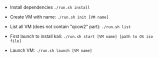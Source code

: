 - Install dependencies
`./run.sh install`
- Create VM with name:
`./run.sh init [VM name]`

- List all VM (does not contain "qcow2" part):
`./run.sh list`

- First launch to install kali:
`./run.sh start [VM name] [path to OS iso file]`

- Launch VM: 
`./run.sh launch [VM name]`



